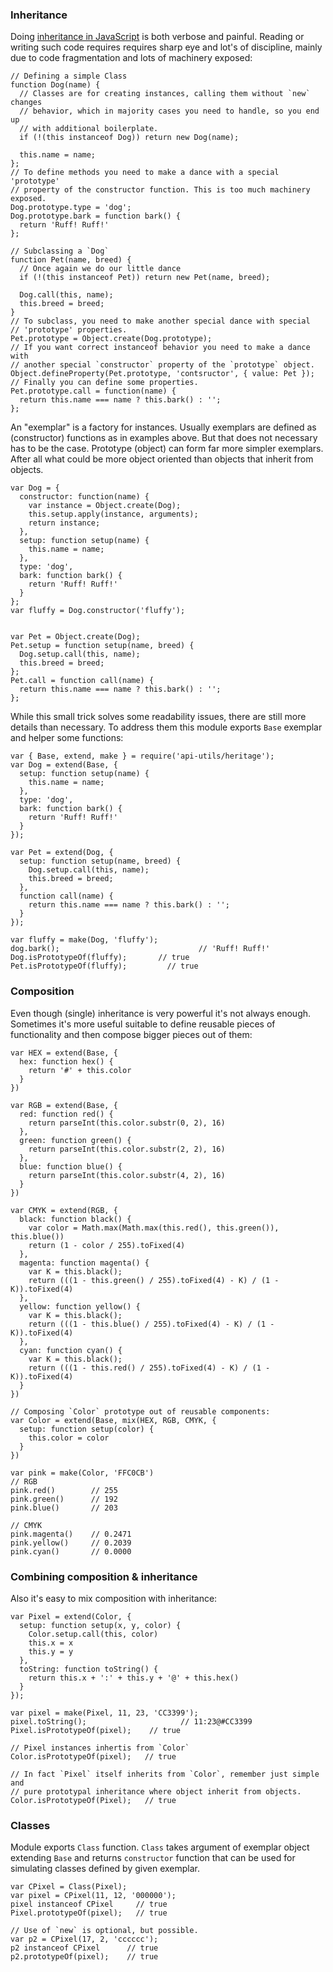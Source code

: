 <!-- This Source Code Form is subject to the terms of the Mozilla Public
   - License, v. 2.0. If a copy of the MPL was not distributed with this
   - file, You can obtain one at http://mozilla.org/MPL/2.0/. -->

### Inheritance ###

Doing [inheritance in JavaScript](https://developer.mozilla.org/en/Introduction_to_Object-Oriented_JavaScript)
is both verbose and painful. Reading or writing such code requires requires
sharp eye and lot's of discipline, mainly due to code fragmentation and lots of
machinery exposed:

    // Defining a simple Class
    function Dog(name) {
      // Classes are for creating instances, calling them without `new` changes
      // behavior, which in majority cases you need to handle, so you end up
      // with additional boilerplate.
      if (!(this instanceof Dog)) return new Dog(name);

      this.name = name;
    };
    // To define methods you need to make a dance with a special 'prototype'
    // property of the constructor function. This is too much machinery exposed.
    Dog.prototype.type = 'dog';
    Dog.prototype.bark = function bark() {
      return 'Ruff! Ruff!'
    };

    // Subclassing a `Dog`
    function Pet(name, breed) {
      // Once again we do our little dance 
      if (!(this instanceof Pet)) return new Pet(name, breed);

      Dog.call(this, name);
      this.breed = breed;
    }
    // To subclass, you need to make another special dance with special
    // 'prototype' properties.
    Pet.prototype = Object.create(Dog.prototype);
    // If you want correct instanceof behavior you need to make a dance with
    // another special `constructor` property of the `prototype` object.
    Object.defineProperty(Pet.prototype, 'contsructor', { value: Pet });
    // Finally you can define some properties.
    Pet.prototype.call = function(name) {
      return this.name === name ? this.bark() : '';
    };

An "exemplar" is a factory for instances. Usually exemplars are defined as
(constructor) functions as in examples above. But that does not necessary has
to be the case. Prototype (object) can form far more simpler exemplars. After
all what could be more object oriented than objects that inherit from objects.

    var Dog = {
      constructor: function(name) {
        var instance = Object.create(Dog);
        this.setup.apply(instance, arguments);
        return instance;
      },
      setup: function setup(name) {
        this.name = name;
      },
      type: 'dog',
      bark: function bark() {
        return 'Ruff! Ruff!'
      }
    };
    var fluffy = Dog.constructor('fluffy');


    var Pet = Object.create(Dog);
    Pet.setup = function setup(name, breed) {
      Dog.setup.call(this, name);
      this.breed = breed;
    };
    Pet.call = function call(name) {
      return this.name === name ? this.bark() : '';
    };

While this small trick solves some readability issues, there are still more
details than necessary. To address them this module exports `Base` exemplar
and helper some functions:

    var { Base, extend, make } = require('api-utils/heritage');
    var Dog = extend(Base, {
      setup: function setup(name) {
        this.name = name;
      },
      type: 'dog',
      bark: function bark() {
        return 'Ruff! Ruff!'
      }
    });

    var Pet = extend(Dog, {
      setup: function setup(name, breed) {
        Dog.setup.call(this, name);
        this.breed = breed;
      },
      function call(name) {
        return this.name === name ? this.bark() : '';
      }
    });

    var fluffy = make(Dog, 'fluffy');
    dog.bark();                               // 'Ruff! Ruff!'
    Dog.isPrototypeOf(fluffy);       // true
    Pet.isPrototypeOf(fluffy);         // true

### Composition ###

Even though (single) inheritance is very powerful it's not always enough.
Sometimes it's more useful suitable to define reusable pieces of functionality
and then compose bigger pieces out of them:

    var HEX = extend(Base, {
      hex: function hex() {
        return '#' + this.color
      }
    })

    var RGB = extend(Base, {
      red: function red() {
        return parseInt(this.color.substr(0, 2), 16)
      },
      green: function green() {
        return parseInt(this.color.substr(2, 2), 16)
      },
      blue: function blue() {
        return parseInt(this.color.substr(4, 2), 16)
      }
    })

    var CMYK = extend(RGB, {
      black: function black() {
        var color = Math.max(Math.max(this.red(), this.green()), this.blue())
        return (1 - color / 255).toFixed(4)
      },
      magenta: function magenta() {
        var K = this.black();
        return (((1 - this.green() / 255).toFixed(4) - K) / (1 - K)).toFixed(4)
      },
      yellow: function yellow() {
        var K = this.black();
        return (((1 - this.blue() / 255).toFixed(4) - K) / (1 - K)).toFixed(4)
      },
      cyan: function cyan() {
        var K = this.black();
        return (((1 - this.red() / 255).toFixed(4) - K) / (1 - K)).toFixed(4)
      }
    })

    // Composing `Color` prototype out of reusable components:
    var Color = extend(Base, mix(HEX, RGB, CMYK, {
      setup: function setup(color) {
        this.color = color
      }
    })

    var pink = make(Color, 'FFC0CB')
    // RGB
    pink.red()        // 255
    pink.green()      // 192
    pink.blue()       // 203

    // CMYK
    pink.magenta()    // 0.2471
    pink.yellow()     // 0.2039
    pink.cyan()       // 0.0000

### Combining composition & inheritance ###

Also it's easy to mix composition with inheritance:

    var Pixel = extend(Color, {
      setup: function setup(x, y, color) {
        Color.setup.call(this, color)
        this.x = x
        this.y = y
      },
      toString: function toString() {
        return this.x + ':' + this.y + '@' + this.hex()
      }
    });

    var pixel = make(Pixel, 11, 23, 'CC3399');
    pixel.toString();                     // 11:23@#CC3399
    Pixel.isPrototypeOf(pixel);    // true

    // Pixel instances inhertis from `Color`
    Color.isPrototypeOf(pixel);   // true

    // In fact `Pixel` itself inherits from `Color`, remember just simple and
    // pure prototypal inheritance where object inherit from objects.
    Color.isPrototypeOf(Pixel);   // true

### Classes ###

Module exports `Class` function. `Class` takes argument of exemplar object
extending `Base` and returns `constructor` function that can be used for
simulating classes defined by given exemplar.

    var CPixel = Class(Pixel);
    var pixel = CPixel(11, 12, '000000');
    pixel instanceof CPixel     // true
    Pixel.prototypeOf(pixel);   // true

    // Use of `new` is optional, but possible.
    var p2 = CPixel(17, 2, 'cccccc');
    p2 instanceof CPixel      // true
    p2.prototypeOf(pixel);    // true

